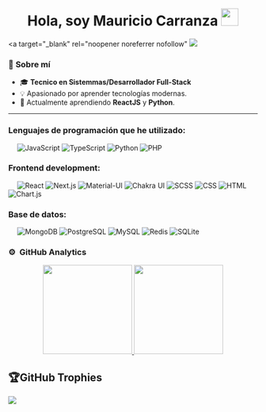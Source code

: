 <h1 align="center"><b>Hola, soy Mauricio Carranza </b><img src="https://media.giphy.com/media/hvRJCLFzcasrR4ia7z/giphy.gif" width="35"></h1>

<!-- Banner principal -->
<a target="_blank" rel="noopener noreferrer nofollow" 
  <img src="https://camo.githubusercontent.com/51aee50e0869aa3b7a8d2c9544bd69ee227b.f03d053be1/68747470733a2f692e696d6775722e636f6d2f776e4e62472e706e67"
       data-canonical-src="https://i.imgur.com/weNbN6Z.png" style="max-width: 100%;">
</a>




### 🌟 **Sobre mí**

<!-- Banner principal 
<img align="right" alt="Coding" width="300" src="https://cdn.dribbble.com/users/1277312/screenshots/14733298/media/39b1045e593737587dd60e42c8422d1f.gif" style="margin-top: -100px;">
-->
- 🎓 **Tecnico en Sistemmas/Desarrollador Full-Stack**
- 💡 Apasionado por aprender tecnologías modernas.
- 🌱 Actualmente aprendiendo **ReactJS** y **Python**.

---


### Lenguajes de programación que he utilizado:
&emsp;
![JavaScript](https://img.shields.io/badge/-JavaScript-000?&logo=JavaScript)
![TypeScript](https://img.shields.io/badge/-TypeScript-000?&logo=TypeScript&logoColor=007ACC)
![Python](https://img.shields.io/badge/-Python-000?&logo=Python)
![PHP](https://img.shields.io/badge/-PHP-000?&logo=PHP)

### Frontend development:
&emsp;
![React](https://img.shields.io/badge/-React-000?&logo=React)
![Next.js](https://img.shields.io/badge/-Next.js-000?&logo=Next.js)
![Material-UI](https://img.shields.io/badge/-Material--UI-000?&logo=Material-UI)
![Chakra UI](https://img.shields.io/badge/-Chakra%20UI-000?&logo=Chakra-UI)
![SCSS](https://img.shields.io/badge/-SCSS-000?&logo=Sass)
![CSS](https://img.shields.io/badge/-CSS-000?&logo=CSS3)
![HTML](https://img.shields.io/badge/-HTML-000?&logo=HTML5)
![Chart.js](https://img.shields.io/badge/-Chart.js-000?&logo=Chart.js)


### Base de datos:
&emsp;
![MongoDB](https://img.shields.io/badge/-MongoDB-000?&logo=MongoDB)
![PostgreSQL](https://img.shields.io/badge/-PostgreSQL-000?&logo=PostgreSQL)
![MySQL](https://img.shields.io/badge/-MySQL-000?&logo=MySQL)
![Redis](https://img.shields.io/badge/-Redis-000?&logo=Redis)
![SQLite](https://img.shields.io/badge/-SQLite-000?&logo=SQLite)



### ⚙️ &nbsp;GitHub Analytics

<p align="center">
<a href="https://github.com/AVS1508">
  <img height="180em" src="https://github-readme-stats-eight-theta.vercel.app/api?username=AVS1508&show_icons=true&theme=algolia&include_all_commits=true&count_private=true"/>
  <img height="180em" src="https://github-readme-stats-eight-theta.vercel.app/api/top-langs/?username=AVS1508&layout=compact&langs_count=8&theme=algolia"/>
</a>
</p>


## 🏆GitHub Trophies
![](https://github-profile-trophy.vercel.app/?username=CodeWhiteWeb&theme=discord&no-frame=false&no-bg=false&margin-w=4)
